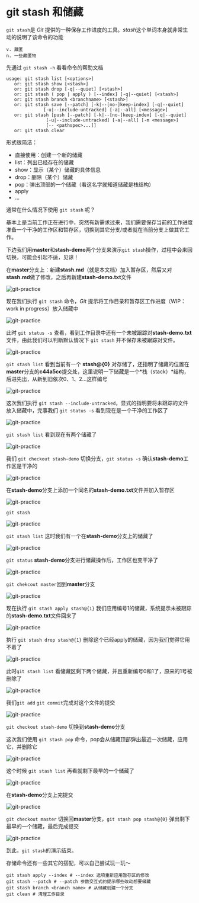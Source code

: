 # git stash 和储藏

`git stash`是 *Git* 提供的一种保存工作进度的工具。*stash*这个单词本身就非常生动的说明了该命令的功能

```
v. 藏匿
n. 一些藏匿物
```

先通过 `git stash -h` 看看命令的帮助文档

```
usage: git stash list [<options>]
   or: git stash show [<stash>]
   or: git stash drop [-q|--quiet] [<stash>]
   or: git stash ( pop | apply ) [--index] [-q|--quiet] [<stash>]
   or: git stash branch <branchname> [<stash>]
   or: git stash save [--patch] [-k|--[no-]keep-index] [-q|--quiet]
		      [-u|--include-untracked] [-a|--all] [<message>]
   or: git stash [push [--patch] [-k|--[no-]keep-index] [-q|--quiet]
		       [-u|--include-untracked] [-a|--all] [-m <message>]
		       [-- <pathspec>...]]
   or: git stash clear
```

形式很简洁：

* 直接使用：创建一个新的储藏
* list：列出已经存在的储藏
* show：显示（某个）储藏的具体信息
* drop：删除（某个）储藏
* pop：弹出顶部的一个储藏（看这名字就知道储藏是栈结构）
* apply
* ...

通常在什么情况下使用 `git stash` 呢？

基本上是当前工作正在进行中，突然有新需求过来，我们需要保存当前的工作进度准备一个干净的工作区和暂存区，切换到其它分支/或者就在当前分支上做其它工作。

下边我们用**master**和**stash-demo**两个分支来演示`git stash`操作，过程中会来回切换，可能会引起不适，见谅！


在**master**分支上：新建**stash.md**（就是本文档）加入暂存区，然后又对**stash.md**做了修改，之后再新建**stash-demo.txt**文件

![git-practice](https://github.com/op-y/git-practice/blob/master/images/4/snip.4-5.png)

现在我们执行 `git stash` 命令，*Git* 提示将工作目录和暂存区工作进度（WIP：work in progress）放入储藏中

![git-practice](https://github.com/op-y/git-practice/blob/master/images/4/snip.4-6.png)

此时 `git status -s` 查看，看到工作目录中还有一个未被跟踪对**stash-demo.txt**文件，由此我们可以判断默认情况下 `git stash` 并不保存未被跟踪对文件。

![git-practice](https://github.com/op-y/git-practice/blob/master/images/4/snip.4-7.png)

`git stash list` 看到当前有一个 **stash@{0}** 对存储了，还指明了储藏的位置在**master**分支的**c44a5cc**提交处，这里说明一下储藏是一个*栈（stack）*结构，后进先出，从新到旧依次0、1、2...这样编号

![git-practice](https://github.com/op-y/git-practice/blob/master/images/4/snip.4-8.png)

这次我们执行 `git stash --include-untracked`，显式的指明要将未跟踪的文件放入储藏中，完事我们 `git status -s` 看到现在是一个干净的工作区了

![git-practice](https://github.com/op-y/git-practice/blob/master/images/4/snip.4-9.png)

`git stash list` 看到现在有两个储藏了

![git-practice](https://github.com/op-y/git-practice/blob/master/images/4/snip.4-10.png)

我们 `git checkout stash-demo` 切换分支，`git status -s` 确认**stash-demo**工作区是干净的

![git-practice](https://github.com/op-y/git-practice/blob/master/images/4/snip.4-11.png)

在**stash-demo**分支上添加一个同名的**stash-demo.txt**文件并加入暂存区

![git-practice](https://github.com/op-y/git-practice/blob/master/images/4/snip.4-12.png)

`git stash`

![git-practice](https://github.com/op-y/git-practice/blob/master/images/4/snip.4-13.png)

`git stash list` 这时我们有一个在**stash-demo**分支上的储藏了

![git-practice](https://github.com/op-y/git-practice/blob/master/images/4/snip.4-14.png)

`git status` **stash-demo**分支进行储藏操作后，工作区也变干净了

![git-practice](https://github.com/op-y/git-practice/blob/master/images/4/snip.4-15.png)

`git chekcout master`回到**master**分支

![git-practice](https://github.com/op-y/git-practice/blob/master/images/4/snip.4-16.png)

现在执行 `git stash apply stash@{1}` 我们应用编号1的储藏，系统提示未被跟踪的**stash-demo.txt**文件回来了

![git-practice](https://github.com/op-y/git-practice/blob/master/images/4/snip.4-17.png)

执行 `git stash drop stash@{1}` 删除这个已经apply的储藏，因为我们觉得它用不着了

![git-practice](https://github.com/op-y/git-practice/blob/master/images/4/snip.4-18.png)

此时`git stash list` 看储藏区剩下两个储藏，并且重新编号0和1了，原来的1号被删除了

![git-practice](https://github.com/op-y/git-practice/blob/master/images/4/snip.4-19.png)

我们`git add` `git commit`完成对这个文件的提交

![git-practice](https://github.com/op-y/git-practice/blob/master/images/4/snip.4-20.png)

`git checkout stash-demo` 切换到**stash-demo**分支

这次我们使用 `git stash pop` 命令，pop会从储藏顶部弹出最近一次储藏，应用它，并删除它

![git-practice](https://github.com/op-y/git-practice/blob/master/images/4/snip.4-21.png)

这个时候 `git stash list` 再看就剩下最早的一个储藏了

![git-practice](https://github.com/op-y/git-practice/blob/master/images/4/snip.4-22.png)

在**stash-demo**分支上完提交

![git-practice](https://github.com/op-y/git-practice/blob/master/images/4/snip.4-23.png)

`git checkout master` 切换回**master**分支，`git stash pop stash@{0}` 弹出剩下最早的一个储藏，最后完成提交

![git-practice](https://github.com/op-y/git-practice/blob/master/images/4/snip.4-24.png)

到此，`git stash`的演示结束。


存储命令还有一些其它的搭配，可以自己尝试玩一玩～

```
git stash apply --index # --index 选项重新应用暂存区的修改
git stash --patch # --patch 参数交互式的提示哪些改动想要储藏
git stash branch <branch name> # 从储藏创建一个分支
git clean # 清理工作目录
```